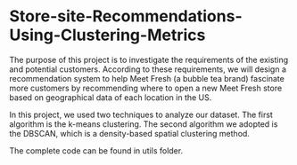 # Store-site-Recommendations-Using-Clustering-Metrics

The purpose of this project is to investigate the requirements of the existing and potential customers. According to these requirements, 
we will design a recommendation system to help Meet Fresh (a bubble tea brand) fascinate more customers by recommending where to open a new Meet Fresh store based 
on geographical data of each location in the US.

In this project, we used two techniques to analyze our dataset. The first algorithm is the k-means clustering. The second algorithm we adopted is the DBSCAN,
which is a density-based spatial clustering method.

The complete code can be found in utils folder.
